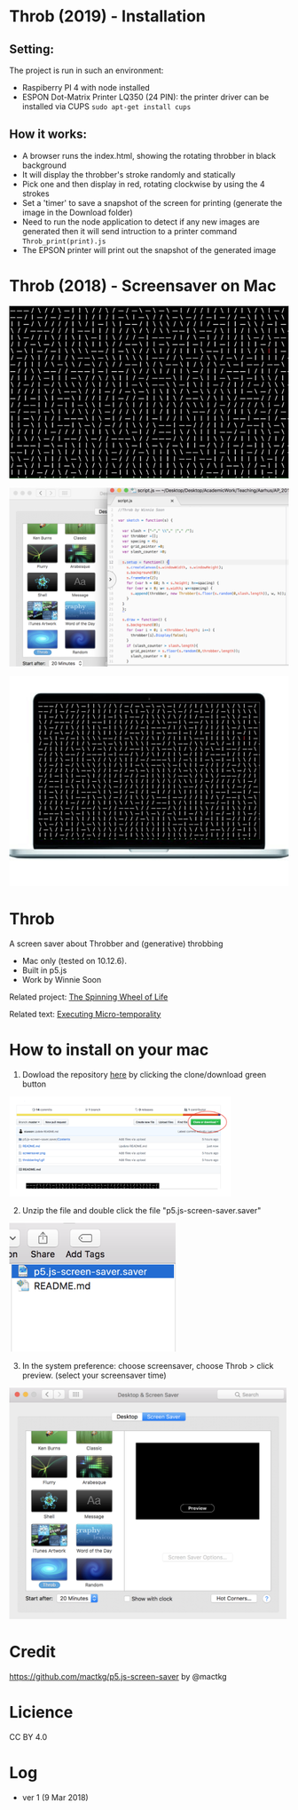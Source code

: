 # Throb (2019) - Installation

## Setting:
The project is run in such an environment: 
- Raspiberry PI 4 with node installed 
- ESPON Dot-Matrix Printer LQ350 (24 PIN): the printer driver can be installed via CUPS `sudo apt-get install cups`

## How it works:
- A browser runs the index.html, showing the rotating throbber in black background 
- It will display the throbber's stroke randomly and statically
- Pick one and then display in red, rotating clockwise by using the 4 strokes
- Set a 'timer' to save a snapshot of the screen for printing (generate the image in the Download folder)
- Need to run the node application to detect if any new images are generated then it will send intruction to a printer 
command `Throb_print(print).js`
- The EPSON printer will print out the snapshot of the generated image

# Throb (2018) - Screensaver on Mac

![image1](https://github.com/siusoon/Throb/blob/master/throbbering1.gif)

<img src ="https://github.com/siusoon/Throb/blob/master/screensaver.png" width="600px">

![image2](https://github.com/siusoon/Throb/blob/master/mac.gif)

# Throb
A screen saver about Throbber and (generative) throbbing 
- Mac only (tested on 10.12.6).
- Built in p5.js
- Work by Winnie Soon

Related project: [The Spinning Wheel of Life](http://siusoon.net/?p=7)

Related text: [Executing Micro-temporality](https://www.academia.edu/32663026/Executing_Micro-temporalities)

# How to install on your mac
1. Dowload the repository [here](https://github.com/siusoon/Throb) by clicking the clone/download green button 
<img src ="https://github.com/siusoon/Throb/blob/master/download.png" width="400px"> 

2. Unzip the file and double click the file "p5.js-screen-saver.saver"
<img src ="https://github.com/siusoon/Throb/blob/master/click.png" width="300px">

3. In the system preference: choose screensaver, choose Throb > click preview. (select your screensaver time)
<img src ="https://github.com/siusoon/Throb/blob/master/scrensaver1.png" width="500px"> 

# Credit
https://github.com/mactkg/p5.js-screen-saver by @mactkg

# Licience
CC BY 4.0

# Log
- ver 1 (9 Mar 2018)
